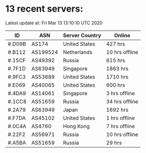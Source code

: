 # 13 recent servers:

Latest update at: Fri Mar 13 13:10:10 UTC 2020

| ID | ASN | Server Country | Online |
| -- | --- | -------------- | ------ |
| #.D09B | AS174 | United States | 427 hrs |
| #.B112 | AS199524 | Netherlands | 10 hrs offline |
| #.15CF | AS49392 | Russia | 615 hrs |
| #.7F1D | AS63949 | Singapore | 1863 hrs |
| #.9FC3 | AS53889 | United States | 1710 hrs |
| #.E069 | AS40065 | United States | 600 hrs |
| #.4DA9 | AS14061 | Singapore | 3 hrs offline |
| #.1CC8 | AS51659 | Russia | 34 hrs offline |
| #.2A79 | AS63949 | Japan | 1692 hrs |
| #.F7DA | AS45102 | United States | 1 hrs offline |
| #.0C4A | AS4760 | Hong Kong | 7 hrs offline |
| #.22F2 | AS56971 | Russia | 10 hrs offline |
| #.A5BA | AS51659 | Russia | 29 hrs |

